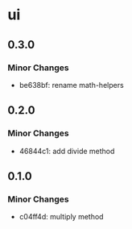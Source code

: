 # ui

## 0.3.0

### Minor Changes

- be638bf: rename math-helpers

## 0.2.0

### Minor Changes

- 46844c1: add divide method

## 0.1.0

### Minor Changes

- c04ff4d: multiply method
